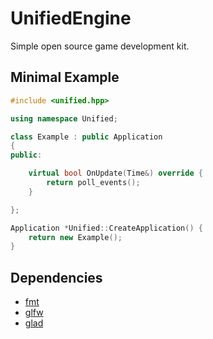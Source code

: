# UnifiedEngine
Simple open source game development kit.

## Minimal Example
```cpp
#include <unified.hpp>

using namespace Unified;

class Example : public Application
{
public:

    virtual bool OnUpdate(Time&) override {
        return poll_events();
    }

};

Application *Unified::CreateApplication() {
    return new Example();
}
```

## Dependencies
* [fmt](https://github.com/fmtlib/fmt)
* [glfw](https://github.com/glfw/glfw)
* [glad](https://glad.dav1d.de)

